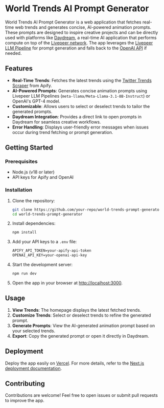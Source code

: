 # World Trends AI Prompt Generator

World Trends AI Prompt Generator is a web application that fetches real-time web trends and generates concise, AI-powered animation prompts. These prompts are designed to inspire creative projects and can be directly used with platforms like [Daydream](https://daydream.live), a real-time AI application that performs compute on top of the [Livepeer network](https://livepeer.org). The app leverages the [Livepeer LLM Pipeline](https://docs.livepeer.org/ai/pipelines/llm) for prompt generation and falls back to the [OpenAI API](https://openai.com/api/) if needed.

## Features

- **Real-Time Trends**: Fetches the latest trends using the [Twitter Trends Scraper](https://apify.com/karamelo/twitter-trends-scraper) from Apify.
- **AI-Powered Prompts**: Generates concise animation prompts using Livepeer LLM Pipelines (`meta-llama/Meta-Llama-3.1-8B-Instruct`) or OpenAI's GPT-4 model.
- **Customizable**: Allows users to select or deselect trends to tailor the generated prompts.
- **Daydream Integration**: Provides a direct link to open prompts in Daydream for seamless creative workflows.
- **Error Handling**: Displays user-friendly error messages when issues occur during trend fetching or prompt generation.

## Getting Started

### Prerequisites

- Node.js (v18 or later)
- API keys for Apify and OpenAI

### Installation

1. Clone the repository:

   ```bash
   git clone https://github.com/your-repo/world-trends-prompt-generator.git
   cd world-trends-prompt-generator
   ```

2. Install dependencies:

   ```bash
   npm install
   ```

3. Add your API keys to a `.env` file:

   ```txt
   APIFY_API_TOKEN=your-apify-api-token
   OPENAI_API_KEY=your-openai-api-key
   ```

4. Start the development server:

   ```bash
   npm run dev
   ```

5. Open the app in your browser at [http://localhost:3000](http://localhost:3000).

## Usage

1. **View Trends**: The homepage displays the latest fetched trends.
2. **Customize Trends**: Select or deselect trends to refine the generated prompt.
3. **Generate Prompts**: View the AI-generated animation prompt based on your selected trends.
4. **Export**: Copy the generated prompt or open it directly in Daydream.

## Deployment

Deploy the app easily on [Vercel](https://vercel.com). For more details, refer to the [Next.js deployment documentation](https://nextjs.org/docs/app/building-your-application/deploying).

## Contributing

Contributions are welcome! Feel free to open issues or submit pull requests to improve the app.
